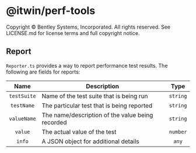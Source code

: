 # @itwin/perf-tools

Copyright © Bentley Systems, Incorporated. All rights reserved. See LICENSE.md for license terms and full copyright notice.

## Report

`Reporter.ts` provides a way to report performance test results. The following are fields for reports:

|    Name     | Description                                      |  Type   |
|:-----------:|--------------------------------------------------|:-------:|
| `testSuite` | Name of the test suite that is being run         | `string`|
| `testName`  | The particular test that is being reported       | `string`|
| `valueName` | The name/description of the value being recorded | `string`|
|  `value`    | The actual value of the test                     | `number`|
|   `info`    | A JSON object for additional details             |  `any`  |
